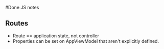 #Done JS notes

## Routes

* Route == application state, not controller
* Properties can be set on AppViewModel that aren't explicitly defined.
